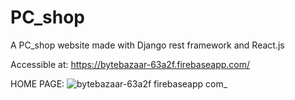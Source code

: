 # PC_shop
A PC_shop website made with Django rest framework and React.js


Accessible at: https://bytebazaar-63a2f.firebaseapp.com/





HOME PAGE: ![bytebazaar-63a2f firebaseapp com_](https://github.com/user-attachments/assets/4807a811-9d6c-4995-9a63-53133a81ab00)

